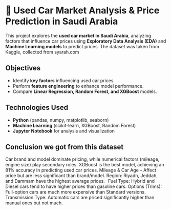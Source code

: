 # 🚗 Used Car Market Analysis & Price Prediction in Saudi Arabia  
This project explores the **used car market in Saudi Arabia**, analyzing factors that influence car prices using **Exploratory Data Analysis (EDA)** and **Machine Learning models** to predict prices.
The dataset was taken from Kaggle, collected from syarah.com
##  Objectives  
- Identify **key factors** influencing used car prices.  
- Perform  **feature engineering** to enhance model performance.  
- Compare **Linear Regression, Random Forest, and XGBoost** models.

## **Technologies Used**  
- **Python** (pandas, numpy, matplotlib, seaborn)  
- **Machine Learning** (scikit-learn, XGBoost, Random Forest)  
- **Jupyter Notebook** for analysis and visualization

 ## Conclusion we got from this dataset   
Car brand and model dominate pricing, while numerical factors (mileage, engine size) play secondary roles.
XGBoost is the best model, achieving an 81% accuracy in predicting used car prices.
Mileage & Car Age – Affect price but are less significant than brand/model.
Region: Riyadh, Jeddah, and Dammam have the highest average prices. -Fuel Type: Hybrid and Diesel cars tend to have higher prices than gasoline cars.
Options (Trims): Full-option cars are much more expensive than Standard versions.
Transmission Type: Automatic cars are priced significantly higher than manual ones but not much.
